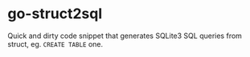 # go-struct2sql

Quick and dirty code snippet that generates SQLite3 SQL queries from struct,
eg. `CREATE TABLE` one.
